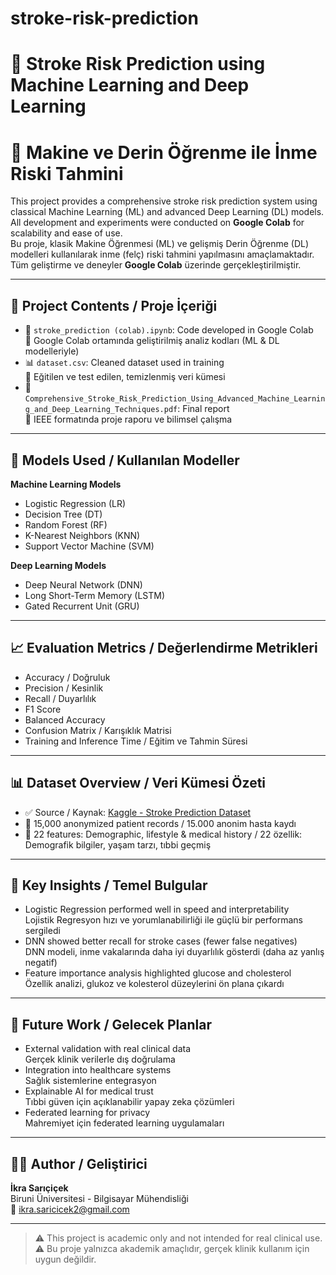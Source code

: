 # stroke-risk-prediction
# 🧠 Stroke Risk Prediction using Machine Learning and Deep Learning  
# 🧠 Makine ve Derin Öğrenme ile İnme Riski Tahmini

This project provides a comprehensive stroke risk prediction system using classical Machine Learning (ML) and advanced Deep Learning (DL) models. All development and experiments were conducted on **Google Colab** for scalability and ease of use.  
Bu proje, klasik Makine Öğrenmesi (ML) ve gelişmiş Derin Öğrenme (DL) modelleri kullanılarak inme (felç) riski tahmini yapılmasını amaçlamaktadır. Tüm geliştirme ve deneyler **Google Colab** üzerinde gerçekleştirilmiştir.

---

## 📁 Project Contents / Proje İçeriği

- 🧾 `stroke_prediction (colab).ipynb`: Code developed in Google Colab  
  📌 Google Colab ortamında geliştirilmiş analiz kodları (ML & DL modelleriyle)
- 📊 `dataset.csv`: Cleaned dataset used in training  
  📌 Eğitilen ve test edilen, temizlenmiş veri kümesi
- 📄 `Comprehensive_Stroke_Risk_Prediction_Using_Advanced_Machine_Learning_and_Deep_Learning_Techniques.pdf`: Final report  
  📌 IEEE formatında proje raporu ve bilimsel çalışma

---

## 🤖 Models Used / Kullanılan Modeller

**Machine Learning Models**
- Logistic Regression (LR)
- Decision Tree (DT)
- Random Forest (RF)
- K-Nearest Neighbors (KNN)
- Support Vector Machine (SVM)

**Deep Learning Models**
- Deep Neural Network (DNN)
- Long Short-Term Memory (LSTM)
- Gated Recurrent Unit (GRU)

---

## 📈 Evaluation Metrics / Değerlendirme Metrikleri

- Accuracy / Doğruluk
- Precision / Kesinlik
- Recall / Duyarlılık
- F1 Score
- Balanced Accuracy
- Confusion Matrix / Karışıklık Matrisi
- Training and Inference Time / Eğitim ve Tahmin Süresi

---

## 📊 Dataset Overview / Veri Kümesi Özeti

- ✅ Source / Kaynak: [Kaggle - Stroke Prediction Dataset](https://www.kaggle.com/datasets/teamincribo/stroke-prediction)
- 👥 15,000 anonymized patient records / 15.000 anonim hasta kaydı
- 🧬 22 features: Demographic, lifestyle & medical history / 22 özellik: Demografik bilgiler, yaşam tarzı, tıbbi geçmiş

---

## 📌 Key Insights / Temel Bulgular

- Logistic Regression performed well in speed and interpretability  
  Lojistik Regresyon hızı ve yorumlanabilirliği ile güçlü bir performans sergiledi
- DNN showed better recall for stroke cases (fewer false negatives)  
  DNN modeli, inme vakalarında daha iyi duyarlılık gösterdi (daha az yanlış negatif)
- Feature importance analysis highlighted glucose and cholesterol  
  Özellik analizi, glukoz ve kolesterol düzeylerini ön plana çıkardı

---

## 🚀 Future Work / Gelecek Planlar

- External validation with real clinical data  
  Gerçek klinik verilerle dış doğrulama
- Integration into healthcare systems  
  Sağlık sistemlerine entegrasyon
- Explainable AI for medical trust  
  Tıbbi güven için açıklanabilir yapay zeka çözümleri
- Federated learning for privacy  
  Mahremiyet için federated learning uygulamaları

---

## 👩‍💻 Author / Geliştirici

**İkra Sarıçiçek**  
Biruni Üniversitesi - Bilgisayar Mühendisliği  
📧 ikra.saricicek2@gmail.com

---

> ⚠️ This project is academic only and not intended for real clinical use.  
> ⚠️ Bu proje yalnızca akademik amaçlıdır, gerçek klinik kullanım için uygun değildir.
